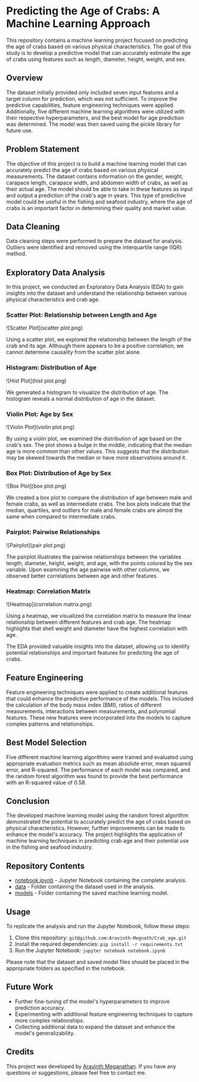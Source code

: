 # Predicting the Age of Crabs: A Machine Learning Approach

This repository contains a machine learning project focused on predicting the age of crabs based on various physical characteristics. The goal of this study is to develop a predictive model that can accurately estimate the age of crabs using features such as length, diameter, height, weight, and sex.

## Overview
The dataset initially provided only included seven input features and a target column for prediction, which was not sufficient. To improve the predictive capabilities, feature engineering techniques were applied. Additionally, five different machine learning algorithms were utilized with their respective hyperparameters, and the best model for age prediction was determined. The model was then saved using the pickle library for future use.

## Problem Statement
The objective of this project is to build a machine learning model that can accurately predict the age of crabs based on various physical measurements. The dataset contains information on the gender, weight, carapace length, carapace width, and abdomen width of crabs, as well as their actual age. The model should be able to take in these features as input and output a prediction of the crab's age in years. This type of predictive model could be useful in the fishing and seafood industry, where the age of crabs is an important factor in determining their quality and market value.

## Data Cleaning
Data cleaning steps were performed to prepare the dataset for analysis. Outliers were identified and removed using the interquartile range (IQR) method. 

## Exploratory Data Analysis

In this project, we conducted an Exploratory Data Analysis (EDA) to gain insights into the dataset and understand the relationship between various physical characteristics and crab age.

### Scatter Plot: Relationship between Length and Age
![Scatter Plot](scatter plot.png)

Using a scatter plot, we explored the relationship between the length of the crab and its age. Although there appears to be a positive correlation, we cannot determine causality from the scatter plot alone.

### Histogram: Distribution of Age
![Hist Plot](hist plot.png)

We generated a histogram to visualize the distribution of age. The histogram reveals a normal distribution of age in the dataset.

### Violin Plot: Age by Sex
![Violin Plot](violin plot.png)

By using a violin plot, we examined the distribution of age based on the crab's sex. The plot shows a bulge in the middle, indicating that the median age is more common than other values. This suggests that the distribution may be skewed towards the median or have more observations around it.

### Box Plot: Distribution of Age by Sex
![Box Plot](box plot.png)

We created a box plot to compare the distribution of age between male and female crabs, as well as intermediate crabs. The box plots indicate that the median, quartiles, and outliers for male and female crabs are almost the same when compared to intermediate crabs.

### Pairplot: Pairwise Relationships
![Pairplot](pair plot.png)

The pairplot illustrates the pairwise relationships between the variables length, diameter, height, weight, and age, with the points colored by the sex variable. Upon examining the age pairwise with other columns, we observed better correlations between age and other features.

### Heatmap: Correlation Matrix
![Heatmap](correlation matrix.png)

Using a heatmap, we visualized the correlation matrix to measure the linear relationship between different features and crab age. The heatmap highlights that shell weight and diameter have the highest correlation with age.

The EDA provided valuable insights into the dataset, allowing us to identify potential relationships and important features for predicting the age of crabs.



## Feature Engineering
Feature engineering techniques were applied to create additional features that could enhance the predictive performance of the models. This included the calculation of the body mass index (BMI), ratios of different measurements, interactions between measurements, and polynomial features. These new features were incorporated into the models to capture complex patterns and relationships.

## Best Model Selection
Five different machine learning algorithms were trained and evaluated using appropriate evaluation metrics such as mean absolute error, mean squared error, and R-squared. The performance of each model was compared, and the random forest algorithm was found to provide the best performance with an R-squared value of 0.58.

## Conclusion
The developed machine learning model using the random forest algorithm demonstrated the potential to accurately predict the age of crabs based on physical characteristics. However, further improvements can be made to enhance the model's accuracy. The project highlights the application of machine learning techniques in predicting crab age and their potential use in the fishing and seafood industry.

## Repository Contents
-  [notebook.ipynb](https://github.com/Aravinth-Megnath/Crab_age/blob/crab1/crab_age_prediction.ipynb) - Jupyter Notebook containing the complete analysis.
- [data](https://github.com/Aravinth-Megnath/Crab_age/blob/crab1/CrabAgePrediction.csv) - Folder containing the dataset used in the analysis.
- [models](https://github.com/Aravinth-Megnath/Crab_age/blob/crab1/rf_model.pkl) - Folder containing the saved machine learning model.



## Usage
To replicate the analysis and run the Jupyter Notebook, follow these steps:
1. Clone this repository: `git@github.com:Aravinth-Megnath/Crab_age.git`
2. Install the required dependencies: `pip install -r requirements.txt`
3. Run the Jupyter Notebook: `jupyter notebook notebook.ipynb`

Please note that the dataset and saved model files should be placed in the appropriate folders as specified in the notebook.

## Future Work
- Further fine-tuning of the model's hyperparameters to improve prediction accuracy.
- Experimenting with additional feature engineering techniques to capture more complex relationships.
- Collecting additional data to expand the dataset and enhance the model's generalizability.

## Credits
This project was developed by [Aravinth Meganathan](https://github.com/Aravinth-Megnath). If you have any questions or suggestions, please feel free to contact me.

